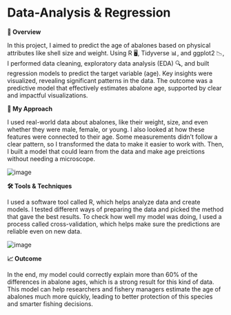 # Data-Analysis & Regression

**📌 Overview**

In this project, I aimed to predict the age of abalones based on physical attributes like shell size and weight. Using R 🖥️, Tidyverse 📊, and ggplot2 📉, I performed data cleaning, exploratory data analysis (EDA) 🔍, and built regression models to predict the target variable (age). Key insights were visualized, revealing significant patterns in the data. The outcome was a predictive model that effectively estimates abalone age, supported by clear and impactful visualizations.

**🧠 My Approach**

I used real-world data about abalones, like their weight, size, and even whether they were male, female, or young. I also looked at how these features were connected to their age. Some measurements didn’t follow a clear pattern, so I transformed the data to make it easier to work with. Then, I built a model that could learn from the data and make age preictions without needing a microscope.

![image](https://github.com/Fauziakhangs/Data-Analysis/blob/9679cb0a23a93df6674bfff08ad237129720dbe8/Abalone_Age.png)

**🛠️ Tools & Techniques**

I used a software tool called R, which helps analyze data and create models. I tested different ways of preparing the data and picked the method that gave the best results. To check how well my model was doing, I used a process called cross-validation, which helps make sure the predictions are reliable even on new data.

![image](https://github.com/Fauziakhangs/Data-Analysis/blob/673dabbdff6f06e63812e1a8d16f6ec77a30fe07/Abalone.png)


**📈 Outcome**

In the end, my model could correctly explain more than 60% of the differences in abalone ages, which is a strong result for this kind of data. This model can help researchers and fishery managers estimate the age of abalones much more quickly, leading to better protection of this species and smarter fishing decisions.
